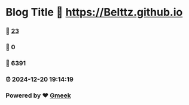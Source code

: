 # Blog Title :link: https://Belttz.github.io 
### :page_facing_up: [23](https://Belttz.github.io/tag.html) 
### :speech_balloon: 0 
### :hibiscus: 6391 
### :alarm_clock: 2024-12-20 19:14:19 
### Powered by :heart: [Gmeek](https://github.com/Meekdai/Gmeek)

